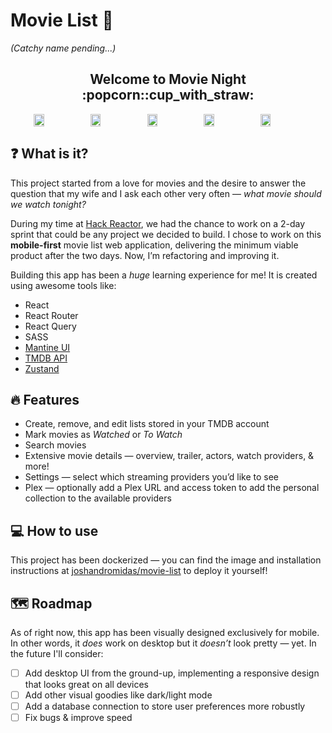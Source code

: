 # Movie List 📱

_(Catchy name pending...)_

<h2 align="center">Welcome to Movie Night :popcorn::cup_with_straw:</h2>

<div style="display:flex" align="center">
   <img src="https://ik.imagekit.io/joshandromidas/github-assets/CA1502D0-8661-46F7-9FE0-3546B590471F_1_102_o_FJv15f3of.jpeg?ik-sdk-version=javascript-1.4.3&updatedAt=1652884803036" width="18%"/>
   <img src="https://ik.imagekit.io/joshandromidas/github-assets/E12F3F59-BC1F-4EEB-BBED-A02C55A799B9_1_102_o_wYhLiA3c0.jpeg?ik-sdk-version=javascript-1.4.3&updatedAt=1652885339848" width="18%"/>
   <img src="https://ik.imagekit.io/joshandromidas/github-assets/825894E3-E9AD-4D9B-B5B8-A24042E42F72_1_102_o_jLTy7bQ1n.jpeg?ik-sdk-version=javascript-1.4.3&updatedAt=1652885339890" width="18%"/>
   <img src="https://ik.imagekit.io/joshandromidas/github-assets/740E43C0-BC4E-4086-91AC-BC5013379673_1_102_o_Yg1iQC2Ov.jpeg?ik-sdk-version=javascript-1.4.3&updatedAt=1652884803117" width="18%"/>
   <img src="https://ik.imagekit.io/joshandromidas/github-assets/9D23C40C-9789-482D-8E7E-729B6538ED3B_1_102_o_UJdAslEg6.jpeg?ik-sdk-version=javascript-1.4.3&updatedAt=1652884803318" width="18%"/>
</div>

## ❓ What is it?

This project started from a love for movies and the desire to answer the question that my wife and I ask each other very often — _what movie should we watch tonight?_

During my time at [Hack Reactor](https://www.hackreactor.com/), we had the chance to work on a 2-day sprint that could be any project we decided to build. I chose to work on this **mobile-first** movie list web application, delivering the minimum viable product after the two days. Now, I’m refactoring and improving it.

Building this app has been a _huge_ learning experience for me! It is created using awesome tools like:

- React
- React Router
- React Query
- SASS
- [Mantine UI](https://mantine.dev/)
- [TMDB API](https://developers.themoviedb.org/3)
- [Zustand](https://github.com/pmndrs/zustand)

## 🔥 Features

- Create, remove, and edit lists stored in your TMDB account
- Mark movies as _Watched_ or _To Watch_
- Search movies
- Extensive movie details — overview, trailer, actors, watch providers, & more!
- Settings — select which streaming providers you’d like to see
- Plex — optionally add a Plex URL and access token to add the personal collection to the available providers

## 💻 How to use

This project has been dockerized — you can find the image and installation instructions at [joshandromidas/movie-list](https://hub.docker.com/r/joshandromidas/movie-list) to deploy it yourself!

## 🗺️ Roadmap

As of right now, this app has been visually designed exclusively for mobile. In other words, it _does_ work on desktop but it _doesn’t_ look pretty — yet. In the future I'll consider:

- [ ] Add desktop UI from the ground-up, implementing a responsive design that looks great on all devices
- [ ] Add other visual goodies like dark/light mode
- [ ] Add a database connection to store user preferences more robustly
- [ ] Fix bugs & improve speed
